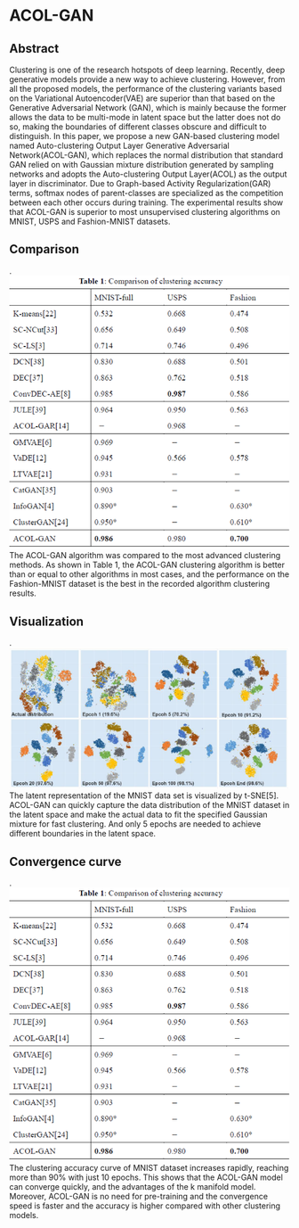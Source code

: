 # ACOL-GAN
## Abstract
Clustering is one of the research hotspots of deep learning. Recently, deep generative models provide a new way to achieve clustering. However, from all the proposed models, the performance of the clustering variants based on the Variational Autoencoder(VAE) are superior than that based on the Generative Adversarial Network (GAN), which is mainly because the former allows the data to be multi-mode in latent space but the latter does not do so, making the boundaries of different classes obscure and difficult to distinguish. In this paper, we propose a new GAN-based clustering model named Auto-clustering Output Layer Generative Adversarial Network(ACOL-GAN), which replaces the normal distribution that standard GAN relied on with Gaussian mixture distribution generated by sampling networks and adopts the Auto-clustering Output Layer(ACOL) as the output layer in discriminator. Due to Graph-based Activity Regularization(GAR) terms, softmax nodes of parent-classes are specialized as the competition between each other occurs during training. The experimental results show that ACOL-GAN is superior to most unsupervised clustering algorithms on MNIST, USPS and Fashion-MNIST datasets. 


## Comparison
.<img src="https://github.com/wusongyuan/ACOL-GAN/blob/master/ACOL-GAN/rs_image/acc.png"/>
The ACOL-GAN algorithm was compared to the most advanced clustering methods. As shown in Table 1, the ACOL-GAN clustering algorithm is better than or equal to other algorithms in most cases, and the performance on the Fashion-MNIST dataset is the best in the recorded algorithm clustering results. 

## Visualization
.<img src="https://github.com/wusongyuan/ACOL-GAN/blob/master/ACOL-GAN/rs_image/visualization.png"/>
The latent representation of the MNIST data set is visualized by t-SNE[5]. ACOL-GAN can quickly capture the data distribution of the MNIST dataset in the latent space and make the actual data to fit the specified Gaussian mixture for fast clustering. And only 5 epochs are needed to achieve different boundaries in the latent space. 

## Convergence curve
.<img src="https://github.com/wusongyuan/ACOL-GAN/blob/master/ACOL-GAN/rs_image/acc.png"/>
The clustering accuracy curve of MNIST dataset increases rapidly, reaching more than 90% with just 10 epochs. This shows that the ACOL-GAN model can converge quickly, and the advantages of the k manifold model. Moreover, ACOL-GAN is no need for pre-training and the convergence speed is faster and the accuracy is higher compared with other clustering models. 
